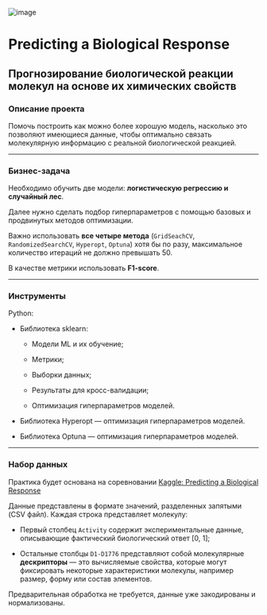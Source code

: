 ![image](https://chydo-deti.ru/wp-content/uploads/2020/11/pyelonephritis_1024x683.jpg)

# Predicting a Biological Response
## Прогнозирование биологической реакции молекул на основе их химических свойств

### Описание проекта

Помочь построить как можно более хорошую модель, насколько это позволяют имеющиеся данные, чтобы оптимально связать молекулярную информацию с реальной биологической реакцией.

---

### Бизнес-задача

Необходимо обучить две модели: **логистическую регрессию и случайный лес**.

Далее нужно сделать подбор гиперпараметров с помощью базовых и продвинутых методов оптимизации.

Важно использовать **все четыре метода** (`GridSeachCV`, `RandomizedSearchCV`, `Hyperopt`, `Optuna`) хотя бы по разу, максимальное количество итераций не должно превышать 50.

В качестве метрики использовать **F1-score**.

---

### Инструменты

Python:

* Библиотека sklearn:

  * Модели ML и их обучение;

  * Метрики;

  * Выборки данных;

  * Результаты для кросс-валидации;

  * Оптимизация гиперпараметров моделей.

* Библиотека Hyperopt — оптимизация гиперпараметров моделей.

* Библиотека Optuna — оптимизация гиперпараметров моделей.

---

### Набор данных

Практика будет основана на соревновании [Kaggle: Predicting a Biological Response](https://www.kaggle.com/c/bioresponse)

Данные представлены в формате значений, разделенных запятыми (CSV файл). Каждая строка представляет молекулу:

* Первый столбец `Activity` содержит экспериментальные данные, описывающие фактический биологический ответ [0, 1]; 

* Остальные столбцы `D1-D1776` представляют собой молекулярные **дескрипторы** — это вычисляемые свойства, которые могут фиксировать некоторые характеристики молекулы, например размер, форму или состав элементов.

Предварительная обработка не требуется, данные уже закодированы и нормализованы.
